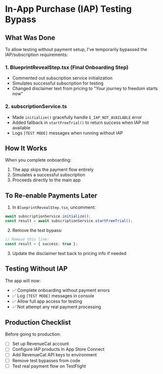 # In-App Purchase (IAP) Testing Bypass

## What Was Done

To allow testing without payment setup, I've temporarily bypassed the IAP/subscription requirements:

### 1. **BlueprintRevealStep.tsx** (Final Onboarding Step)
- Commented out subscription service initialization
- Simulates successful subscription for testing
- Changed disclaimer text from pricing to "Your journey to freedom starts now"

### 2. **subscriptionService.ts**
- Made `initialize()` gracefully handle `E_IAP_NOT_AVAILABLE` error
- Added fallback in `startFreeTrial()` to return success when IAP not available
- Logs `[TEST MODE]` messages when running without IAP

## How It Works

When you complete onboarding:
1. The app skips the payment flow entirely
2. Simulates a successful subscription
3. Proceeds directly to the main app

## To Re-enable Payments Later

1. In `BlueprintRevealStep.tsx`, uncomment:
```typescript
await subscriptionService.initialize();
const result = await subscriptionService.startFreeTrial();
```

2. Remove the test bypass:
```typescript
// Remove this line:
const result = { success: true };
```

3. Update the disclaimer text back to pricing info if needed

## Testing Without IAP

The app will now:
- ✅ Complete onboarding without payment errors
- ✅ Log `[TEST MODE]` messages in console
- ✅ Allow full app access for testing
- ✅ Not attempt any real payment processing

## Production Checklist

Before going to production:
- [ ] Set up RevenueCat account
- [ ] Configure IAP products in App Store Connect
- [ ] Add RevenueCat API keys to environment
- [ ] Remove test bypasses from code
- [ ] Test real payment flow on TestFlight 